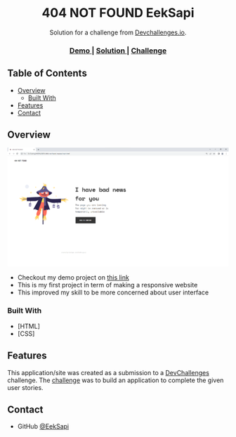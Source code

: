 <h1 align="center">404 NOT FOUND EekSapi</h1>

<div align="center">
   Solution for a challenge from  <a href="http://devchallenges.io" target="_blank">Devchallenges.io</a>.
</div>

<div align="center">
  <h3>
    <a href="https://main--iridescent-dango-a32fd3.netlify.app/">
      Demo
    </a>
    <span> | </span>
    <a href="https://github.com/EekSapi/404-Not-Found/tree/main">
      Solution
    </a>
    <span> | </span>
    <a href="https://devchallenges.io/challenges/wBunSb7FPrIepJZAg0sY">
      Challenge
    </a>
  </h3>
</div>

<!-- TABLE OF CONTENTS -->

## Table of Contents

- [Overview](#overview)
  - [Built With](#built-with)
- [Features](#features)
- [Contact](#contact)

<!-- OVERVIEW -->

## Overview

![screenshot](https://github.com/EekSapi/404-Not-Found/blob/91363135627c3b3b9e367b0439aed2a1747ddf3e/404%20Not%20Found.png)

- Checkout my demo project on <a href="https://main--iridescent-dango-a32fd3.netlify.app/">this link</a>
- This is my first project in term of making a responsive website
- This improved my skill to be more concerned about user interface


### Built With

- [HTML]
- [CSS]


## Features

This application/site was created as a submission to a [DevChallenges](https://devchallenges.io/challenges) challenge. The [challenge](https://devchallenges.io/challenges/wBunSb7FPrIepJZAg0sY) was to build an application to complete the given user stories.

## Contact

- GitHub [@EekSapi](https://https://github.com/EekSapi)
